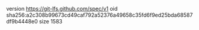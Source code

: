 version https://git-lfs.github.com/spec/v1
oid sha256:a2c308b99673cd49caf792a52376a49658c35fd6f9ed25bda68587df9b4448e0
size 1583
